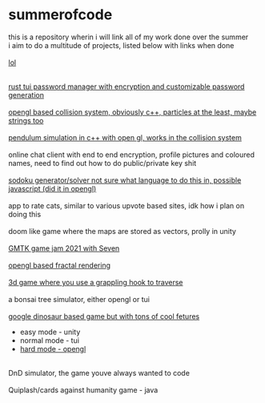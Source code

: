 # summerofcode

this is a repository wherin i will link all of my work done over the summer<br>
i aim to do a multitude of projects, listed below with links when done<br>
<br>
[lol](https://bbc.co.uk)<br><br>

[rust tui password manager with encryption and customizable password generation](https://github.com/crypticC0der/passman)<br><br>
[opengl based collision system, obviously c++, particles at the least, maybe strings too](https://github.com/crypticC0der/collisionSystem)<br><br>
[pendulum simulation in c++ with open gl, works in the collision system](https://github.com/crypticC0der/collisionSystem)<br><br>
online chat client with end to end encryption, profile pictures and coloured names, need to find out how to do public/private key shit<br><br>
[sodoku generator/solver not sure what language to do this in, possible javascript (did it in opengl)](https://github.com/crypticC0der/Sudoku-cpp)<br><br>
app to rate cats, similar to various upvote based sites, idk how i plan on doing this<br><br>
doom like game where the maps are stored as vectors, prolly in unity<br><br>
[GMTK game jam 2021 with Seven](https://github.com/crypticC0der/OppositeAttraction)<br><br>
[opengl based fractal rendering](https://github.com/crypticC0der/Fractal)<br><br>
[3d game where you use a grappling hook to traverse](https://github.com/crypticC0der/HookShot3D)<br><br>
a bonsai tree simulator, either opengl or tui<br><br>
[google dinosaur based game but with tons of cool fetures](https://github.com/crypticC0der/Stickrun)
 - easy mode - unity<br>
 - normal mode - tui <br>
 - [hard mode - opengl](https://github.com/crypticC0der/Stickrun) <br>
<br>
DnD simulator, the game youve always wanted to code<br><br>
Quiplash/cards against humanity game - java<br><br>

